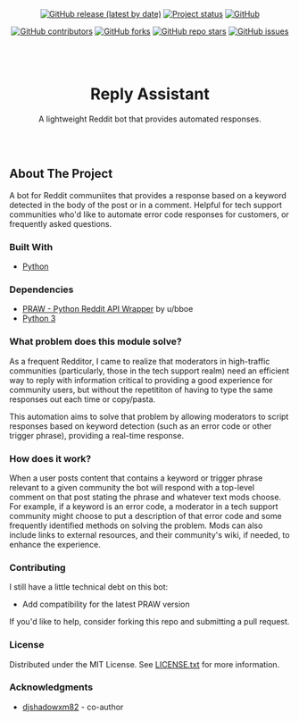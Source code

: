 <div id="top"></div>
<div align="center">
<a href="https://github.com/Falc0n2k/reply-assistant/releases"><img alt="GitHub release (latest by date)" src="https://img.shields.io/github/v/release/falc0n2k/reply-assistant?style=for-the-badge"></a>
<a href="#"><img alt="Project status" src="https://img.shields.io/badge/Status-Active-blue?style=for-the-badge"></a>
<a href="https://github.com/Falc0n2k/reply-assistant/blob/main/LICENSE.txt"><img alt="GitHub" src="https://img.shields.io/github/license/falc0n2k/reply-assistant?style=for-the-badge"></a>

<a href="https://github.com/Falc0n2k/reply-assistant/graphs/contributors"><img alt="GitHub contributors" src="https://img.shields.io/github/contributors/falc0n2k/reply-assistant?style=for-the-badge"></a>
<a href="https://github.com/Falc0n2k/reply-assistant/network/members"><img alt="GitHub forks" src="https://img.shields.io/github/forks/falc0n2k/reply-assistant?style=for-the-badge"></a>
<a href="#"><img alt="GitHub repo stars" src="https://img.shields.io/github/stars/falc0n2k/reply-assistant?style=for-the-badge"></a>
<a href="https://github.com/Falc0n2k/reply-assistant/issues"><img alt="GitHub issues" src="https://img.shields.io/github/issues-raw/falc0n2k/reply-assistant?style=for-the-badge"></a>
</div>

<br/>
<br/>

<h1 align="center">Reply Assistant</h1>
<p align="center">A lightweight Reddit bot that provides automated responses.</p>
</div>

<br/>
<br/>

## About The Project

A bot for Reddit communiites that provides a response based on a keyword detected in the body of the post or in a comment. Helpful for tech support communities who'd like to automate error code responses for customers, or frequently asked questions.

### Built With

* [Python](https://www.json.org/)

### Dependencies

* [PRAW - Python Reddit API Wrapper](https://github.com/praw-dev/praw) by u/bboe
* [Python 3](https://www.python.org/download/releases/3.0/)

### What problem does this module solve?

As a frequent Redditor, I came to realize that moderators in high-traffic communities (particularly, those in the tech support realm) need an efficient way to reply with information critical to providing a good experience for community users, but without the repetititon of having to type the same responses out each time or copy/pasta.

This automation aims to solve that problem by allowing moderators to script responses based on keyword detection (such as an error code or other trigger phrase), providing a real-time response.

### How does it work?

When a user posts content that contains a keyword or trigger phrase relevant to a given community the bot will respond with a top-level comment on that post stating the phrase and whatever text mods choose. For example, if a keyword is an error code, a moderator in a tech support community might choose to put a description of that error code and some frequently identified methods on solving the problem. Mods can also include links to external resources, and their community's wiki, if needed, to enhance the experience.

### Contributing

I still have a little technical debt on this bot:

* Add compatibility for the latest PRAW version

If you'd like to help, consider forking this repo and submitting a pull request.

### License

Distributed under the MIT License. See [LICENSE.txt](/LICENSE.txt) for more information.

### Acknowledgments

* [djshadowxm82](https://github.com/djshadowxm82) - co-author
